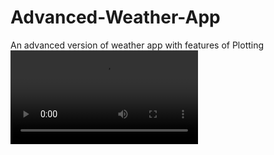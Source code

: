 # Advanced-Weather-App
An advanced version of weather app with features of Plotting
![Demo](https://github.com/Anshu1826/Advanced-Weather-App-Video/blob/main/Weather%20App%20-%20Google%20Chrome%202024-08-16%2019-59-36.mp4)
